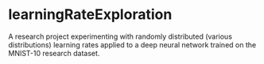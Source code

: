 # learningRateExploration
A research project experimenting with randomly distributed (various distributions) learning rates applied to a deep neural network trained on the MNIST-10 research dataset. 
